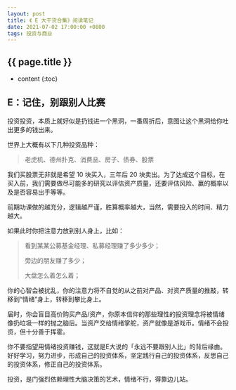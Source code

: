 ```yaml
---
layout: post
title: 《 E 大干货合集》阅读笔记
date: 2021-07-02 17:00:00 +0800
tags: 投资与商业
---
```


<h2>{{ page.title }}</h2>

* content
{:toc}

## E：记住，别跟别人比赛

投资投资，本质上就好似是扔钱进一个黑洞，一番周折后，意图让这个黑洞给你吐出更多的钱出来。

世界上大概有以下几种投资品种：

> 老虎机、德州扑克、消费品、房子、债券、股票

我们买股票无非就是希望 10 块买入，三年后 20 块卖出。为了达成这个目标，在买入前，我们需要做尽可能多的研究以评估资产质量，还要评估风险、赢的概率以及是否容易出手等等。

前期功课做的越充分，逻辑越严谨，胜算概率越大，当然，需要投入的时间、精力越大。

如果此时你把注意力放到别人身上，比如：

> 看到某某公募基金经理、私募经理赚了多少多少；
> 
> 旁边的朋友赚了多少；
> 
> 大盘怎么着怎么着；

你的心智会被扰乱，你的注意力将不自觉的从之前对产品、对资产质量的推敲，转移到“情绪”身上，转移到攀比身上。

届时，你会盲目高价购买产品/资产，你原本信仰的那些理性的投资理念将被情绪像扔垃圾一样的抛之脑后。当资产交给情绪掌舵，资产就像是游戏币。情绪不会投资，但十分善于挥霍。

你不要指望用情绪投资赚钱，这就是E大说的「永远不要跟别人比」的背后缘由。好好学习，努力进步，形成自己的投资体系，坚定践行自己的投资体系，反思自己的投资体系，修正自己的投资体系。

投资，是门强烈依赖理性大脑决策的艺术，情绪不行，得靠边儿站。

